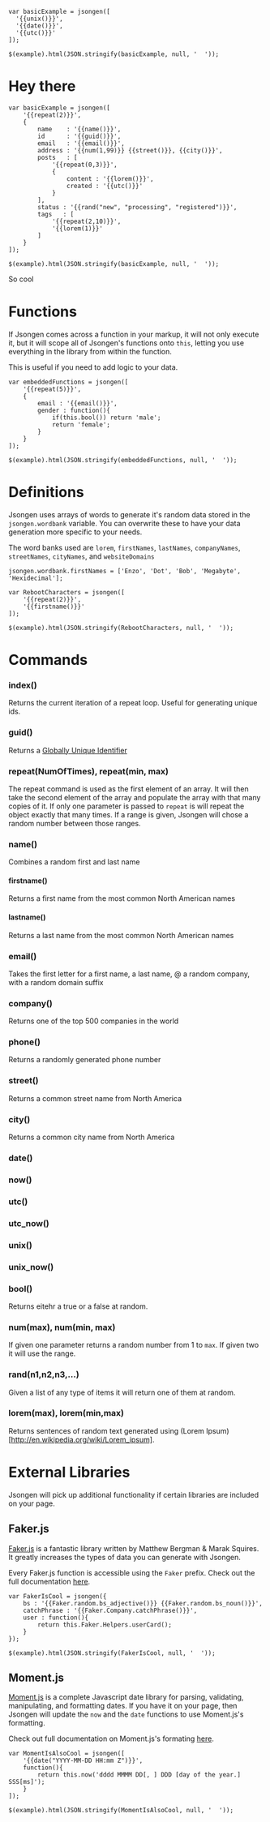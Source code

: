 	var basicExample = jsongen([
	  '{{unix()}}',
	  '{{date()}}',
	  '{{utc()}}'
	]);

	$(example).html(JSON.stringify(basicExample, null, '  '));


# Hey there

	var basicExample = jsongen([
		'{{repeat(2)}}',
		{
			name    : '{{name()}}',
			id      : '{{guid()}}',
			email   : '{{email()}}',
			address : '{{num(1,99)}} {{street()}}, {{city()}}',
			posts   : [
				'{{repeat(0,3)}}',
				{
					content : '{{lorem()}}',
					created : '{{utc()}}'
				}
			],
			status : '{{rand("new", "processing", "registered")}}',
			tags   : [
				'{{repeat(2,10)}}',
				'{{lorem(1)}}'
			]
		}
	]);

	$(example).html(JSON.stringify(basicExample, null, '  '));

So cool





# Functions
If Jsongen comes across a function in your markup, it will not only execute it, but it will scope all of Jsongen's functions onto `this`, letting you use everything in the library from within the function.

This is useful if you need to add logic to your data.

	var embeddedFunctions = jsongen([
		'{{repeat(5)}}',
		{
			email : '{{email()}}',
			gender : function(){
				if(this.bool()) return 'male';
				return 'female';
			}
		}
	]);

	$(example).html(JSON.stringify(embeddedFunctions, null, '  '));

# Definitions
Jsongen uses arrays of words to generate it's random data stored in the `jsongen.wordbank` variable. You can overwrite these to have your data generation more specific to your needs.

The word banks used are `lorem`, `firstNames`, `lastNames`, `companyNames`, `streetNames`, `cityNames`, and `websiteDomains`

	jsongen.wordbank.firstNames = ['Enzo', 'Dot', 'Bob', 'Megabyte', 'Hexidecimal'];

	var RebootCharacters = jsongen([
		'{{repeat(2)}}',
		'{{firstname()}}'
	]);

	$(example).html(JSON.stringify(RebootCharacters, null, '  '));





# Commands
### index()
Returns the current iteration of a repeat loop. Useful for generating unique ids.

### guid()
Returns a [Globally Unique Identifier](http://en.wikipedia.org/wiki/Globally_unique_identifier)

### repeat(NumOfTimes), repeat(min, max)
The repeat command is used as the first element of an array. It will then take the second element of the array and populate the array with that many copies of it. If only one parameter is passed to `repeat` is will repeat the object exactly that many times. If a range is given, Jsongen will chose a random number between those ranges.

### name()
Combines a random first and last name

#### firstname()
Returns a first name from the most common North American names

#### lastname()
Returns a last name from the most common North American names

### email()
Takes the first letter for a first name, a last name, @ a random company, with a random domain suffix

### company()
Returns one of the top 500 companies in the world

### phone()
Returns a randomly generated phone number

### street()
Returns a common street name from North America

### city()
Returns a common city name from North America

### date()
### now()
### utc()
### utc_now()
### unix()
### unix_now()

### bool()
Returns eitehr a true or a false at random.
### num(max), num(min, max)
If given one parameter returns a random number from 1 to `max`. If given two it will use the range.

### rand(n1,n2,n3,...)
Given a list of any type of items it will return one of them at random.

### lorem(max), lorem(min,max)
Returns sentences of random text generated using (Lorem Ipsum)[http://en.wikipedia.org/wiki/Lorem_ipsum].


# External Libraries

Jsongen will pick up additional functionality if certain libraries are included on your page.

## Faker.js

[Faker.js](https://github.com/marak/Faker.js/) is a fantastic library written by Matthew Bergman & Marak Squires. It greatly increases the types of data you can generate with Jsongen.

Every Faker.js function is accessible using the `Faker` prefix. Check out the full documentation [here](https://github.com/marak/Faker.js/#api).

	var FakerIsCool = jsongen({
		bs : '{{Faker.random.bs_adjective()}} {{Faker.random.bs_noun()}}',
		catchPhrase : '{{Faker.Company.catchPhrase()}}',
		user : function(){
			return this.Faker.Helpers.userCard();
		}
	});

	$(example).html(JSON.stringify(FakerIsCool, null, '  '));

## Moment.js

[Moment.js](http://momentjs.com/) is a complete Javascript date library for parsing, validating, manipulating, and formatting dates. If you have it on your page, then Jsongen will update the `now` and the `date` functions to use Moment.js's formatting.

Check out full documentation on Moment.js's formating [here](http://momentjs.com/docs/#/parsing/string-format/).

	var MomentIsAlsoCool = jsongen([
		'{{date("YYYY-MM-DD HH:mm Z")}}',
		function(){
			return this.now('dddd MMMM DD[, ] DDD [day of the year.] SSS[ms]');
		}
	]);

	$(example).html(JSON.stringify(MomentIsAlsoCool, null, '  '));

